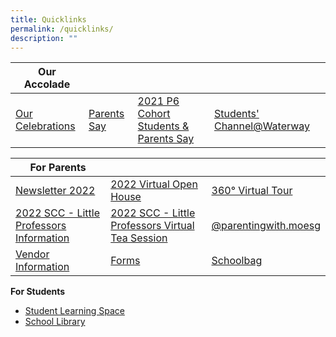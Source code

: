 ```yaml
---
title: Quicklinks
permalink: /quicklinks/
description: ""
---
```

| **Our Accolade**    |  |  | |
| -------- | -------- | -------- | --- |
| [Our Celebrations](https://staging.d1vupma46t7042.amplifyapp.com/learning-experiences/celebrations/) | [Parents Say](https://waterwaypri.wixsite.com/wwps-openhouse/parents-say-1)     | [2021 P6 Cohort Students & Parents Say](https://waterwaypri.wixsite.com/wwps-openhouse/2021-p6-cohort-students-parents-say)      | [Students' Channel@Waterway](https://staging.d1vupma46t7042.amplifyapp.com/learning-experiences/our-students-our-pride-students-channel/)   |

| **For Parents**  |  |  |
| -------- | -------- | -------- |
| [Newsletter 2022](https://for.edu.sg/waterwayprinewsletter2022)| [2022 Virtual Open House](https://waterwaypri.wixsite.com/wwps-openhouse)     | [360° Virtual Tour](https://roundme.com/embed/SvllymcqYPP96XdbxZ7Q)      |
| [2022 SCC - Little Professors Information](/files/Information%20%20Sheet%20SCC%20Waterway%20School%202022%2030%20Nov%202021.pdf)|  [2022 SCC - Little Professors Virtual Tea Session](/files/Little%20Professors%20SCC%20Waterway%2030%20Nov%202021.pdf)     | [@parentingwith.moesg](https://instagram.com/parentingwith.moesg) |
| [Vendor Information](https://staging.d1vupma46t7042.amplifyapp.com/parents/vendor-information/)|  [Forms](https://staging.d1vupma46t7042.amplifyapp.com/parents/forms/)     | [Schoolbag](https://www.schoolbag.edu.sg/) |
       
**For Students**

*   [Student Learning Space  
    ](https://vle.learning.moe.edu.sg/login)
*   [School Library](https://schoolibrary.moe.edu.sg/waterwaypri/cgi-bin/spydus.exe/MSGTRN/WPAC/HOME)